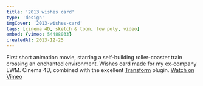 ```yaml
---
title: '2013 wishes card'
type: 'design'
imgCover: '2013-wishes-card'
tags: [cinema 4D, sketch & toon, low poly, video]
embed: {vimeo: 54488033}
createdAt: 2013-12-25
---
```


First short animation movie, starring a self-building roller-coaster train crossing an enchanted environment. Wishes card made for my ex-company LWM. Cinema 4D, combined with the excellent [Transform](https://greyscalegorilla.com/downloads/transform/) plugin. [Watch on Vimeo](https://vimeo.com/54488033)
<!--more-->